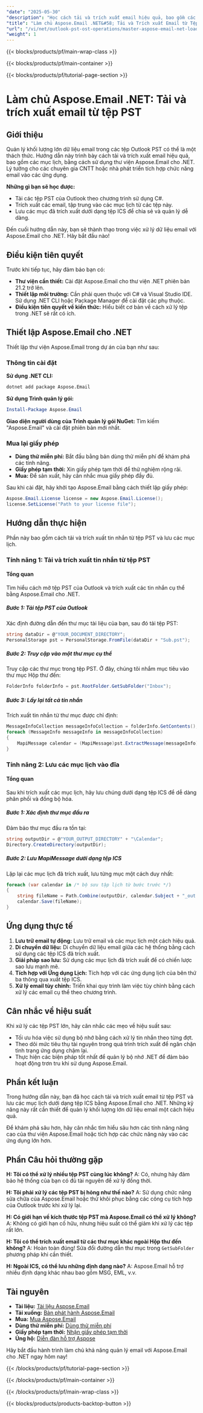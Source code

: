 ```yaml
---
"date": "2025-05-30"
"description": "Học cách tải và trích xuất email hiệu quả, bao gồm các mục lịch, từ các tệp Outlook PST bằng Aspose.Email cho .NET."
"title": "Làm chủ Aspose.Email .NET&#58; Tải và Trích xuất Email từ Tệp PST"
"url": "/vi/net/outlook-pst-ost-operations/master-aspose-email-net-load-extract-pst-messages/"
"weight": 1
---
```


{{< blocks/products/pf/main-wrap-class >}}

{{< blocks/products/pf/main-container >}}

{{< blocks/products/pf/tutorial-page-section >}}
# Làm chủ Aspose.Email .NET: Tải và trích xuất email từ tệp PST

## Giới thiệu
Quản lý khối lượng lớn dữ liệu email trong các tệp Outlook PST có thể là một thách thức. Hướng dẫn này trình bày cách tải và trích xuất email hiệu quả, bao gồm các mục lịch, bằng cách sử dụng thư viện Aspose.Email cho .NET. Lý tưởng cho các chuyên gia CNTT hoặc nhà phát triển tích hợp chức năng email vào các ứng dụng.

**Những gì bạn sẽ học được:**
- Tải các tệp PST của Outlook theo chương trình sử dụng C#.
- Trích xuất các email, tập trung vào các mục lịch từ các tệp này.
- Lưu các mục đã trích xuất dưới dạng tệp ICS để chia sẻ và quản lý dễ dàng.

Đến cuối hướng dẫn này, bạn sẽ thành thạo trong việc xử lý dữ liệu email với Aspose.Email cho .NET. Hãy bắt đầu nào!

## Điều kiện tiên quyết
Trước khi tiếp tục, hãy đảm bảo bạn có:

- **Thư viện cần thiết:** Cài đặt Aspose.Email cho thư viện .NET phiên bản 21.2 trở lên.
- **Thiết lập môi trường:** Cần phải quen thuộc với C# và Visual Studio IDE. Sử dụng .NET CLI hoặc Package Manager để cài đặt các phụ thuộc.
- **Điều kiện tiên quyết về kiến thức:** Hiểu biết cơ bản về cách xử lý tệp trong .NET sẽ rất có ích.

## Thiết lập Aspose.Email cho .NET
Thiết lập thư viện Aspose.Email trong dự án của bạn như sau:

### Thông tin cài đặt

**Sử dụng .NET CLI:**
```bash
dotnet add package Aspose.Email
```

**Sử dụng Trình quản lý gói:**
```powershell
Install-Package Aspose.Email
```

**Giao diện người dùng của Trình quản lý gói NuGet:** Tìm kiếm "Aspose.Email" và cài đặt phiên bản mới nhất.

### Mua lại giấy phép
- **Dùng thử miễn phí:** Bắt đầu bằng bản dùng thử miễn phí để khám phá các tính năng.
- **Giấy phép tạm thời:** Xin giấy phép tạm thời để thử nghiệm rộng rãi.
- **Mua:** Để sản xuất, hãy cân nhắc mua giấy phép đầy đủ.

Sau khi cài đặt, hãy khởi tạo Aspose.Email bằng cách thiết lập giấy phép:
```csharp
Aspose.Email.License license = new Aspose.Email.License();
license.SetLicense("Path to your license file");
```

## Hướng dẫn thực hiện
Phần này bao gồm cách tải và trích xuất tin nhắn từ tệp PST và lưu các mục lịch.

### Tính năng 1: Tải và trích xuất tin nhắn từ tệp PST
#### Tổng quan
Tìm hiểu cách mở tệp PST của Outlook và trích xuất các tin nhắn cụ thể bằng Aspose.Email cho .NET.

##### Bước 1: Tải tệp PST của Outlook
Xác định đường dẫn đến thư mục tài liệu của bạn, sau đó tải tệp PST:
```csharp
string dataDir = @"YOUR_DOCUMENT_DIRECTORY";
PersonalStorage pst = PersonalStorage.FromFile(dataDir + "Sub.pst");
```

##### Bước 2: Truy cập vào một thư mục cụ thể
Truy cập các thư mục trong tệp PST. Ở đây, chúng tôi nhắm mục tiêu vào thư mục Hộp thư đến:
```csharp
FolderInfo folderInfo = pst.RootFolder.GetSubFolder("Inbox");
```

##### Bước 3: Lấy lại tất cả tin nhắn
Trích xuất tin nhắn từ thư mục được chỉ định:
```csharp
MessageInfoCollection messageInfoCollection = folderInfo.GetContents();
foreach (MessageInfo messageInfo in messageInfoCollection)
{
    MapiMessage calendar = (MapiMessage)pst.ExtractMessage(messageInfo).ToMapiMessageItem();
}
```

### Tính năng 2: Lưu các mục lịch vào đĩa
#### Tổng quan
Sau khi trích xuất các mục lịch, hãy lưu chúng dưới dạng tệp ICS để dễ dàng phân phối và đồng bộ hóa.

##### Bước 1: Xác định thư mục đầu ra
Đảm bảo thư mục đầu ra tồn tại:
```csharp
string outputDir = @"YOUR_OUTPUT_DIRECTORY" + "\Calendar";
Directory.CreateDirectory(outputDir);
```

##### Bước 2: Lưu MapiMessage dưới dạng tệp ICS
Lặp lại các mục lịch đã trích xuất, lưu từng mục một cách duy nhất:
```csharp
foreach (var calendar in /* bộ sưu tập lịch từ bước trước */)
{
    string fileName = Path.Combine(outputDir, calendar.Subject + "_out.ics");
    calendar.Save(fileName);
}
```

## Ứng dụng thực tế
1. **Lưu trữ email tự động:** Lưu trữ email và các mục lịch một cách hiệu quả.
2. **Di chuyển dữ liệu:** Di chuyển dữ liệu email giữa các hệ thống bằng cách sử dụng các tệp ICS đã trích xuất.
3. **Giải pháp sao lưu:** Sử dụng các mục lịch đã trích xuất để có chiến lược sao lưu mạnh mẽ.
4. **Tích hợp với Ứng dụng Lịch:** Tích hợp với các ứng dụng lịch của bên thứ ba thông qua xuất tệp ICS.
5. **Xử lý email tùy chỉnh:** Triển khai quy trình làm việc tùy chỉnh bằng cách xử lý các email cụ thể theo chương trình.

## Cân nhắc về hiệu suất
Khi xử lý các tệp PST lớn, hãy cân nhắc các mẹo về hiệu suất sau:
- Tối ưu hóa việc sử dụng bộ nhớ bằng cách xử lý tin nhắn theo từng đợt.
- Theo dõi mức tiêu thụ tài nguyên trong quá trình trích xuất để ngăn chặn tình trạng ứng dụng chậm lại.
- Thực hiện các biện pháp tốt nhất để quản lý bộ nhớ .NET để đảm bảo hoạt động trơn tru khi sử dụng Aspose.Email.

## Phần kết luận
Trong hướng dẫn này, bạn đã học cách tải và trích xuất email từ tệp PST và lưu các mục lịch dưới dạng tệp ICS bằng Aspose.Email cho .NET. Những kỹ năng này rất cần thiết để quản lý khối lượng lớn dữ liệu email một cách hiệu quả.

Để khám phá sâu hơn, hãy cân nhắc tìm hiểu sâu hơn các tính năng nâng cao của thư viện Aspose.Email hoặc tích hợp các chức năng này vào các ứng dụng lớn hơn.

## Phần Câu hỏi thường gặp
**H: Tôi có thể xử lý nhiều tệp PST cùng lúc không?**
A: Có, nhưng hãy đảm bảo hệ thống của bạn có đủ tài nguyên để xử lý đồng thời.

**H: Tôi phải xử lý các tệp PST bị hỏng như thế nào?**
A: Sử dụng chức năng sửa chữa của Aspose.Email hoặc thử khôi phục bằng các công cụ tích hợp của Outlook trước khi xử lý lại.

**H: Có giới hạn về kích thước tệp PST mà Aspose.Email có thể xử lý không?**
A: Không có giới hạn cố hữu, nhưng hiệu suất có thể giảm khi xử lý các tệp rất lớn.

**H: Tôi có thể trích xuất email từ các thư mục khác ngoài Hộp thư đến không?**
A: Hoàn toàn đúng! Sửa đổi đường dẫn thư mục trong `GetSubFolder` phương pháp khi cần thiết.

**H: Ngoài ICS, có thể lưu những định dạng nào?**
A: Aspose.Email hỗ trợ nhiều định dạng khác nhau bao gồm MSG, EML, v.v.

## Tài nguyên
- **Tài liệu:** [Tài liệu Aspose.Email](https://reference.aspose.com/email/net/)
- **Tải xuống:** [Bản phát hành Aspose.Email](https://releases.aspose.com/email/net/)
- **Mua:** [Mua Aspose.Email](https://purchase.aspose.com/buy)
- **Dùng thử miễn phí:** [Dùng thử miễn phí](https://releases.aspose.com/email/net/)
- **Giấy phép tạm thời:** [Nhận giấy phép tạm thời](https://purchase.aspose.com/temporary-license/)
- **Ủng hộ:** [Diễn đàn hỗ trợ Aspose](https://forum.aspose.com/c/email/10)

Hãy bắt đầu hành trình làm chủ khả năng quản lý email với Aspose.Email cho .NET ngay hôm nay!

{{< /blocks/products/pf/tutorial-page-section >}}

{{< /blocks/products/pf/main-container >}}

{{< /blocks/products/pf/main-wrap-class >}}

{{< blocks/products/products-backtop-button >}}